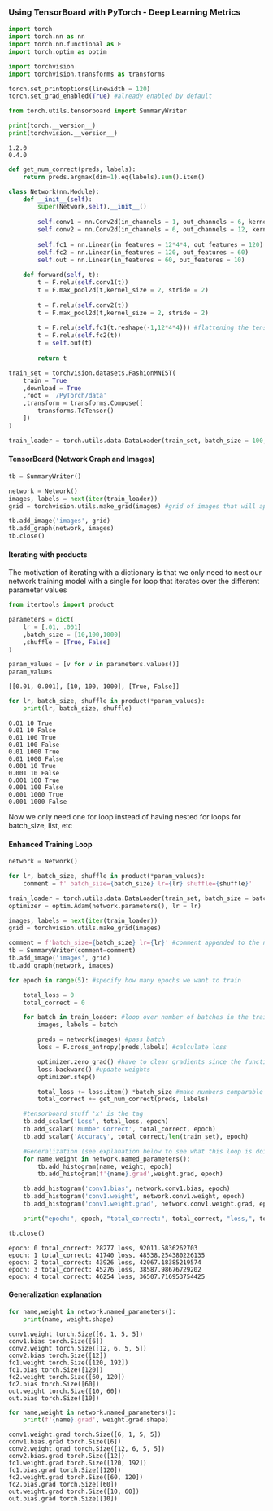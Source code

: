 
### Using TensorBoard with PyTorch - Deep Learning Metrics 


```python
import torch
import torch.nn as nn
import torch.nn.functional as F
import torch.optim as optim

import torchvision
import torchvision.transforms as transforms

torch.set_printoptions(linewidth = 120)
torch.set_grad_enabled(True) #already enabled by default

from torch.utils.tensorboard import SummaryWriter
```


```python
print(torch.__version__)
print(torchvision.__version__)
```

    1.2.0
    0.4.0
    


```python
def get_num_correct(preds, labels):
    return preds.argmax(dim=1).eq(labels).sum().item()
```


```python
class Network(nn.Module):
    def __init__(self):
        super(Network,self).__init__()
        
        self.conv1 = nn.Conv2d(in_channels = 1, out_channels = 6, kernel_size = 5)
        self.conv2 = nn.Conv2d(in_channels = 6, out_channels = 12, kernel_size = 5)
        
        self.fc1 = nn.Linear(in_features = 12*4*4, out_features = 120)
        self.fc2 = nn.Linear(in_features = 120, out_features = 60)
        self.out = nn.Linear(in_features = 60, out_features = 10)
        
    def forward(self, t):
        t = F.relu(self.conv1(t))
        t = F.max_pool2d(t,kernel_size = 2, stride = 2)
        
        t = F.relu(self.conv2(t))
        t = F.max_pool2d(t,kernel_size = 2, stride = 2)
        
        t = F.relu(self.fc1(t.reshape(-1,12*4*4))) #flattening the tensor
        t = F.relu(self.fc2(t))
        t = self.out(t) 
        
        return t
```


```python
train_set = torchvision.datasets.FashionMNIST(
    train = True
    ,download = True
    ,root = '/PyTorch/data'
    ,transform = transforms.Compose([
        transforms.ToTensor()
    ])
)
```


```python
train_loader = torch.utils.data.DataLoader(train_set, batch_size = 100, shuffle = True)
```

#### TensorBoard (Network Graph and Images) 


```python
tb = SummaryWriter()

network = Network()
images, labels = next(iter(train_loader))
grid = torchvision.utils.make_grid(images) #grid of images that will appear on tensorboard

tb.add_image('images', grid)
tb.add_graph(network, images)
tb.close()
```

#### Iterating with products

The motivation of iterating with a dictionary is that we only need to nest our network training model with a single for loop that iterates over the different parameter values


```python
from itertools import product
```


```python
parameters = dict(
    lr = [.01, .001]
    ,batch_size = [10,100,1000]
    ,shuffle = [True, False]
)
```


```python
param_values = [v for v in parameters.values()]
param_values
```




    [[0.01, 0.001], [10, 100, 1000], [True, False]]




```python
for lr, batch_size, shuffle in product(*param_values):
    print(lr, batch_size, shuffle)
```

    0.01 10 True
    0.01 10 False
    0.01 100 True
    0.01 100 False
    0.01 1000 True
    0.01 1000 False
    0.001 10 True
    0.001 10 False
    0.001 100 True
    0.001 100 False
    0.001 1000 True
    0.001 1000 False
    

Now we only need one for loop  instead of having nested for loops for batch_size, list, etc

#### Enhanced Training Loop


```python
network = Network()

for lr, batch_size, shuffle in product(*param_values):
    comment = f' batch_size={batch_size} lr={lr} shuffle={shuffle}'

train_loader = torch.utils.data.DataLoader(train_set, batch_size = batch_size, shuffle = True)
optimizer = optim.Adam(network.parameters(), lr = lr)

images, labels = next(iter(train_loader))
grid = torchvision.utils.make_grid(images) 

comment = f'batch_size={batch_size} lr={lr}' #comment appended to the name of the run
tb = SummaryWriter(comment=comment)
tb.add_image('images', grid)
tb.add_graph(network, images)

for epoch in range(5): #specify how many epochs we want to train

    total_loss = 0
    total_correct = 0

    for batch in train_loader: #loop over number of batches in the train loader
        images, labels = batch

        preds = network(images) #pass batch
        loss = F.cross_entropy(preds,labels) #calculate loss

        optimizer.zero_grad() #have to clear gradients since the function backward accumulates gradients
        loss.backward() #update weights
        optimizer.step()

        total_loss += loss.item() *batch_size #make numbers comparable by multiplying by batch_size
        total_correct += get_num_correct(preds, labels)

    #tensorboard stuff 'x' is the tag
    tb.add_scalar('Loss', total_loss, epoch) 
    tb.add_scalar('Number Correct', total_correct, epoch)
    tb.add_scalar('Accuracy', total_correct/len(train_set), epoch)

    #Generalization (see explanation below to see what this loop is doing)
    for name,weight in network.named_parameters(): 
        tb.add_histogram(name, weight, epoch)
        tb.add_histogram(f'{name}.grad',weight.grad, epoch)

    tb.add_histogram('conv1.bias', network.conv1.bias, epoch)
    tb.add_histogram('conv1.weight', network.conv1.weight, epoch)
    tb.add_histogram('conv1.weight.grad', network.conv1.weight.grad, epoch)

    print("epoch:", epoch, "total_correct:", total_correct, "loss,", total_loss)

tb.close()
```

    epoch: 0 total_correct: 28277 loss, 92011.5836262703
    epoch: 1 total_correct: 41740 loss, 48538.254380226135
    epoch: 2 total_correct: 43926 loss, 42067.18385219574
    epoch: 3 total_correct: 45276 loss, 38587.98676729202
    epoch: 4 total_correct: 46254 loss, 36507.716953754425
    

#### Generalization explanation


```python
for name,weight in network.named_parameters():
    print(name, weight.shape)
```

    conv1.weight torch.Size([6, 1, 5, 5])
    conv1.bias torch.Size([6])
    conv2.weight torch.Size([12, 6, 5, 5])
    conv2.bias torch.Size([12])
    fc1.weight torch.Size([120, 192])
    fc1.bias torch.Size([120])
    fc2.weight torch.Size([60, 120])
    fc2.bias torch.Size([60])
    out.weight torch.Size([10, 60])
    out.bias torch.Size([10])
    


```python
for name,weight in network.named_parameters():
    print(f'{name}.grad', weight.grad.shape)
```

    conv1.weight.grad torch.Size([6, 1, 5, 5])
    conv1.bias.grad torch.Size([6])
    conv2.weight.grad torch.Size([12, 6, 5, 5])
    conv2.bias.grad torch.Size([12])
    fc1.weight.grad torch.Size([120, 192])
    fc1.bias.grad torch.Size([120])
    fc2.weight.grad torch.Size([60, 120])
    fc2.bias.grad torch.Size([60])
    out.weight.grad torch.Size([10, 60])
    out.bias.grad torch.Size([10])
    


```python

```

